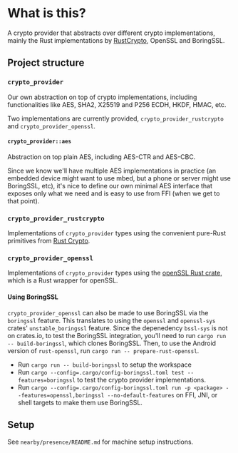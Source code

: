# What is this?

A crypto provider that abstracts over different crypto implementations, mainly the Rust
implementations by [RustCrypto](https://github.com/RustCrypto), OpenSSL and BoringSSL.

## Project structure

### `crypto_provider`

Our own abstraction on top of crypto implementations, including functionalities
like AES, SHA2, X25519 and P256 ECDH, HKDF, HMAC, etc.

Two implementations are currently provided, `crypto_provider_rustcrypto` and
`crypto_provider_openssl`.

#### `crypto_provider::aes`
Abstraction on top plain AES, including AES-CTR and AES-CBC.

Since we know we'll have multiple AES implementations in practice (an embedded
device might want to use mbed, but a phone or server might use BoringSSL, etc),
it's nice to define our own minimal AES interface that exposes only what we need
and is easy to use from FFI (when we get to that point).

### `crypto_provider_rustcrypto`

Implementations of `crypto_provider` types using the convenient pure-Rust primitives
from [Rust Crypto](https://github.com/RustCrypto).

### `crypto_provider_openssl`

Implementations of `crypto_provider` types using the
[openSSL Rust crate](https://github.com/sfackler/rust-openssl), which is a Rust
wrapper for openSSL.

#### Using BoringSSL

`crypto_provider_openssl` can also be made to use BoringSSL via the `boringssl` feature. This
translates to using the `openssl` and `openssl-sys` crates' `unstable_boringssl` feature. Since the
depenedency `bssl-sys` is not on crates.io, to test the BoringSSL integration, you'll need to run
`cargo run -- build-boringssl`, which clones BoringSSL. Then, to use the Android version of
`rust-openssl`, run `cargo run -- prepare-rust-openssl`.

* Run `cargo run -- build-boringssl` to setup the workspace
* Run `cargo --config=.cargo/config-boringssl.toml test --features=boringssl` to test the crypto
  provider implementations.
* Run `cargo --config=.cargo/config-boringssl.toml run -p <package> --features=openssl,boringssl
  --no-default-features` on FFI, JNI, or shell targets to make them use BoringSSL.

## Setup

See `nearby/presence/README.md` for machine setup instructions.
